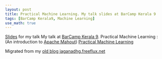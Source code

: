 ```yaml
---
layout: post
title: Practical Machine Learning. My talk slides at BarCamp Kerala 9
tags: [BarCamp Kerala9, Machine Learning]
use_math: true
---
```

[Slides](http://www.slideshare.net/jaganadhg/bck9) for my talk My talk at [BarCamp Kerala 9](http://www.barcampkerala.org/blog/). Practical Machine Learning : (An introduction to [Apache Mahout](https://web.archive.org/web/20110901044247/http://mahout.apache.org/)) 
[Practical Machine Learning]((http://www.slideshare.net/jaganadhg/bck9))


Migrated from my [old blog jaganadhg.freeflux.net](https://web.archive.org/web/20160323193721/http://jaganadhg.freeflux.net/blog)
